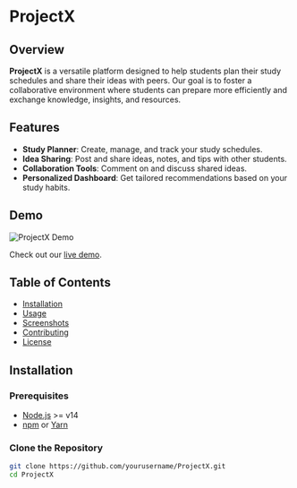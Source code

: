 # ProjectX

## Overview

**ProjectX** is a versatile platform designed to help students plan their study schedules and share their ideas with peers. Our goal is to foster a collaborative environment where students can prepare more efficiently and exchange knowledge, insights, and resources.

## Features

- **Study Planner**: Create, manage, and track your study schedules.
- **Idea Sharing**: Post and share ideas, notes, and tips with other students.
- **Collaboration Tools**: Comment on and discuss shared ideas.
- **Personalized Dashboard**: Get tailored recommendations based on your study habits.

## Demo

![ProjectX Demo](path/to/demo.gif)

Check out our [live demo](https://your-live-demo-link.com).

## Table of Contents

- [Installation](#installation)
- [Usage](#usage)
- [Screenshots](#screenshots)
- [Contributing](#contributing)
- [License](#license)

## Installation

### Prerequisites

- [Node.js](https://nodejs.org/) >= v14
- [npm](https://www.npmjs.com/) or [Yarn](https://yarnpkg.com/)

### Clone the Repository

```bash
git clone https://github.com/yourusername/ProjectX.git
cd ProjectX
